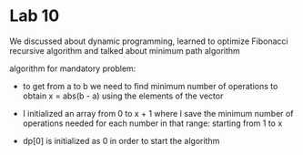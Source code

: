 # Lab 10

We discussed about dynamic programming, learned to optimize Fibonacci recursive algorithm and talked about minimum path algorithm

algorithm for mandatory problem:
- to get from a to b we need to find minimum number of operations to obtain
  x = abs(b - a) using the elements of the vector

- I initialized an array from 0 to x + 1 where I save the minimum number
  of operations needed for each number in that range: starting from 1 to x

- dp[0] is initialized as 0 in order to start the algorithm
